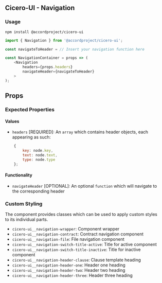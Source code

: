 ## Cicero-UI - Navigation

### Usage

```
npm install @accordproject/cicero-ui
```

```js
import { Navigation } from '@accordproject/cicero-ui';

const navigateToHeader = // Insert your navigation function here

const NavigationContainer = props => (
    <Navigation
        headers={props.headers}
        navigateHeader={navigateToHeader}
    >
);
```

## Props

### Expected Properties

#### Values

- `headers` [REQUIRED]: An `array` which contains header objects, each appearing as such:

```js
    {
        key: node.key,
        text: node.text,
        type: node.type
    };
```

#### Functionality

- `navigateHeader` [OPTIONAL]: An optional `function` which will navigate to the corresponding header

### Custom Styling

The component provides classes which can be used to apply custom styles to its individual parts.

- `cicero-ui__navigation-wrapper`: Component wrapper
- `cicero-ui__navigation-contract`: Contract navigation component
- `cicero-ui__navigation-file`: File navigation component
- `cicero-ui__navigation-switch-title-active`: Title for active component
- `cicero-ui__navigation-switch-title-inactive`: Title for inactive component
- `cicero-ui__navigation-header-clause`: Clause template heading
- `cicero-ui__navigation-header-one`: Header one heading
- `cicero-ui__navigation-header-two`: Header two heading
- `cicero-ui__navigation-header-three`: Header three heading